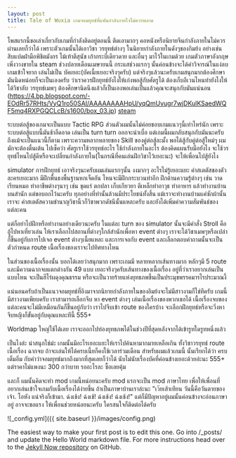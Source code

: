 ```yaml
---
layout: post
title: Tale of Wuxia เกมจอมยุทธ์ที่แฟนกำลังภายใจไม่ควรพลาด
---
```


โพสแรกนี้ขอเล่าเกี่ยวกับเกมที่กำลังติดอยู่ตอนนี้ ติดเอามากๆ คอหนังหรือนิยายจีนกำลังภายในไม่ควรผ่านเลยก็ว่าได้ เพราะตัวเกมนั้นได้เอาวิชา วรยุทธ์ต่างๆ ในนิยายกำลังภายในดังๆของกิมย้ง อย่างเช่น สิบแปดฝ่ามือพิชิตมังกร ไม้เท้าตีสุนัข เก้ากระบี่เดียวดาย และอื่นๆ มาไว้ในเกมด้วย เกมตัวภาษาอังกฤษเพิ่งวางขายใน steam ช่วงปลายเดือนเมษายนนี้ กระแสช่วงแรกๆ นั้นค่อนข้างจะได้คำวิจารณ์ในแง่ลบ เกมเข้าใจยาก เล่นไม่เป็น บัคเยอะ(บัคเนี้ยเยอะจริงๆครับ)  แต่จริงๆแล้วนะครับเกมสนุกมากต้องศึกษามันนิดหน่อยก็จะเป็นเองครับ ว่าเราควรฝึกยุทธ์ยังไงให้เก่งพอสู้กับศัตรูได้
ต้องเก็บอีเวนไหนทำยังไงให้ได้วิชาลับ วรยุทธ์เมพๆ ต้องศึกษานิดนึงแล้วก็เป็นเองพอเล่นเป็นแล้วคุณจะสนุกกับมันแน่นอน
(https://4.bp.blogspot.com/-EOdRr57RHts/VyQ1ro50SAI/AAAAAAAAHpU/yqQmUvugr7wjDKulKSaedWQF5mq4RXPGQCLcB/s1600/box_03.jp)
[steam](http://store.steampowered.com/app/377530/?l=thai)

ระบบต่อสู้ของเกมจะเป็นแบบ Tactic RPG ส่วนตัวผมนั้นไม่ค่อยชอบเกมแนวๆนี้เท่าไหร่นัก เพราะระบบต่อสู้แบบนี้มันช้าอืดอาด เล่นเป็น turn turn ออกจะน่าเบื่อ แต่เกมนี้ผมกลับสนุกกับมันนะครับ ถึงแม้จะเป็นแนวนี้ก็ตาม  เพราะความหลากหลายของ Skill ของคู่ต่อสู้ละมั้ง
พอได้สู้กับคู่ต่อสู้ใหม่ๆ ผมมักจะต้องตื่นเต้น ไปเช็คว่า ศัตรูเราใช้วรยุทธ์อะไร ใช้กำลังภายในอะไร ต้องคิดแผนรับมือยังไง จะใช้วรยุทธ์ไหนไปสู้ดีหรือจะเปลี่ยนกำลังภายใน(ในกรณีที่คนเล่นฝึกวิชาไว้เยอะนะ) จะให้เพื่อนไปสู้ยังไง

simulator การฝึกยุทธ์ เอาจริงๆนะครับผมเล่นแรกๆนั้น งงมากๆ อะไรไม่รู้เยอะแยะ ค่าสเตตัสของตัวละครเยอะมาก มีฝึกพื้นธงพื้นฐานหกเจ็ดอัน ไหนจะมีฝึกกระบวนท่าอีก ฝึกด้านความรู้ต่างๆ เช่น วาด เรียนหมอ ทำอาชีพต่างๆนาๆ เช่น ขุดแร่ ตกปลา เก็บเกียวยา ตีเหล็กทำอาวุธ ทำอาหาร แล้วทำงานบ้านบนสำนัก แต่ขอบอกไว้นะครับ ทุกอย่างที่ทำนั้นล้วนมีประโยชน์ทั้งสิ้น 
แม้เราจะทำงานบ้านแค่ซักผ้านั้น เราจะ ค่าสเตตัสความชำนาญวิชานิ้วก็วิชาพวกดัชนีนั้นแหละครับ และยังได้เพิ่มค่าความสัมพันธ์ของแต่ละคน 

แต่ก็อย่าไปฝึกหรือทำงานอย่างเดียวนะครับ ในแต่ละ turn ของ simulator นั้นจะมีคำสั่ง Stroll คืออู้ไปหาเที่ยวเล่น ให้เราเลือกไปสถานที่ต่างๆใกล้สำนักเพื่อหา event ต่างๆ เราจะได้วิชาเมพๆหรือเปล่าก็ขึ้นอยู่กับการไปเจอ event ต่างๆเนี้ยแหละ
และการเจอกับ event และเลือกตอบคำถามนั้นจะเป็นตัวกำหนด route เนื้อเรื่องของเราจะไปทิศทางไหน

ในส่วนของเนื้อเรื่องนั้น บอกได้เลยว่าสนุกมาก เพราะเกมมี หลายหลากเส้นทางมาก หลักๆมี 5 route และมีความฉากจบแตกต่างกัน 49 แบบ เยอะจริงๆครับเส้นทางของเนื้อเรื่อง อยู่ที่ว่าเราอยากเล่นเป็นแบบไหน จะเป็นฮีโร่ผดุงคุณธรรม หรือจะเป็นวายร้ายแห่งยุทธภพขึ้นเป็นประมุขพรรคมารไรประมาณงี้ 

แน่นอนครับถ้าเป็นแนวจอมยุทธ์ที่อิงมาจากนิยายกำลังภายในของอิมย้งจะไม่มีสาวงามก็ใช่ทีครับ เกมนี้มีสาวงามเพียบครับ เราสามารถเลือกจีบ หา event ต่างๆ เล่นเนื้อเรื่องของพวกเธอได้ เนื้อเรื่องจบของแต่ละคนจะไม่มีเหมือนกันก็ขึ้นอยู่กับว่า เราไปจีบเข้า route ของใครบ้าง จะเลือกฝึกยุทธ์หรือจะวิ่งหาจีบหญิงก็ขั้นอยู่กับคุณแหละทีนี้ 555+

Worldmap ใหญ่ใช้ได้เลย เราจะออกไปท่องยุทธภพได้ในช่วงปีที่สุดหลังจากได้เข้ารูทใดรูทหนึ่งแล้ว 

เป็นไงล่ะ น่าสนุกใช่ม่ะ เกมนั้นมีอะไรเยอะแยะให้เราไปค้นหามากมายเหลือเกิน ทั้งวิชาวรยุทธ์ route เนื้อเรื่อง ฉากจบ ถ้าจะเล่นให้ได้ครบเนี้ยก็คงใช้เวลาร่วมเดือน สำหรับผมแล้วเกมนี้ นั้นเรียกได้ว่า ครบ เต็มอิ่ม กับคำว่าจอมยุทธ์มากถึงมากที่สุดเลยก็ว่าได้ นับไม่นับเรื่องบัคที่ค่อนข้างเยอะด้วยอ่ะนะ 555+ แต่ราคาไม่แพงนะ 300 กว่าบาท รออะไรละ ซื้อเลยคุ้ม

และก็ ผมนั้นคิดจะทำ mod เกมนี้หน่อยนะครับ mod แรกจะเป็น mod ภาษาไทย เพื่อให้เพื่อนที่อยากเล่นเข้าใจเกมกับเนื้อเรื่องได้ง่ายขึ้น ถ้าเป็นภาษาบ้านเราล่ะนะ "เว๊ยเส้าเทียน วันนี้คือวันตายของเจ้า. โอหัง แน่จริงก็เข้ามา. ฉ่งเช้ง! ฉ่งเช้! ฉ่งเช้ง! ฉ่งเช้ง!" แต่ก็มีปัญหาอยู่ผมนั้นค่อนข้างจะอ่อนภาษาอยู่ อาจจะขอแรง ให้เพื่อนช่วยหน่อยนะครับ ใครสนใจก็ติดต่อได้ครับ

![_config.yml]({{ site.baseurl }}/images/config.png)

The easiest way to make your first post is to edit this one. Go into /_posts/ and update the Hello World markdown file. For more instructions head over to the [Jekyll Now repository](https://github.com/barryclark/jekyll-now) on GitHub.
